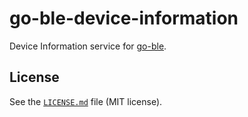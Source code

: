 # go-ble-device-information
Device Information service for [go-ble](https://github.com/go-ble/ble).

## License
See the [`LICENSE.md`](LICENSE.md) file (MIT license).